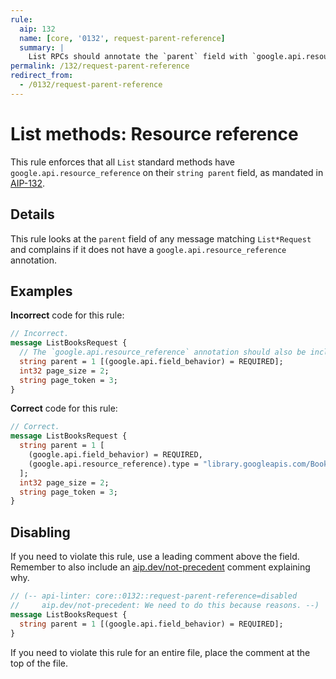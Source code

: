```yaml
---
rule:
  aip: 132
  name: [core, '0132', request-parent-reference]
  summary: |
    List RPCs should annotate the `parent` field with `google.api.resource_reference`.
permalink: /132/request-parent-reference
redirect_from:
  - /0132/request-parent-reference
---
```


# List methods: Resource reference

This rule enforces that all `List` standard methods have
`google.api.resource_reference` on their `string parent` field, as mandated in
[AIP-132][].

## Details

This rule looks at the `parent` field of any message matching `List*Request`
and complains if it does not have a `google.api.resource_reference` annotation.

## Examples

**Incorrect** code for this rule:

```proto
// Incorrect.
message ListBooksRequest {
  // The `google.api.resource_reference` annotation should also be included.
  string parent = 1 [(google.api.field_behavior) = REQUIRED];
  int32 page_size = 2;
  string page_token = 3;
}
```

**Correct** code for this rule:

```proto
// Correct.
message ListBooksRequest {
  string parent = 1 [
    (google.api.field_behavior) = REQUIRED,
    (google.api.resource_reference).type = "library.googleapis.com/Book"
  ];
  int32 page_size = 2;
  string page_token = 3;
}
```

## Disabling

If you need to violate this rule, use a leading comment above the field.
Remember to also include an [aip.dev/not-precedent][] comment explaining why.

```proto
// (-- api-linter: core::0132::request-parent-reference=disabled
//     aip.dev/not-precedent: We need to do this because reasons. --)
message ListBooksRequest {
  string parent = 1 [(google.api.field_behavior) = REQUIRED];
}
```

If you need to violate this rule for an entire file, place the comment at the
top of the file.

[aip-132]: https://aip.dev/132
[aip.dev/not-precedent]: https://aip.dev/not-precedent
